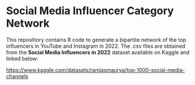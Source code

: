 # Social Media Influencer Category Network

This repositiory contains R code to generate a bipartite network of the top influencers in YouTube and Instagram in 2022. The .csv files are obtained from the **Social Media Influencers in 2022** dataset available on Kaggle and linked below:

https://www.kaggle.com/datasets/ramjasmaurya/top-1000-social-media-channels
